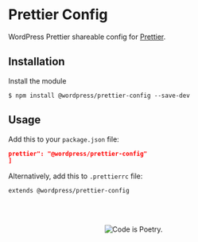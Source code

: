 # Prettier Config

WordPress Prettier shareable config for [Prettier](https://prettier.io).

## Installation

Install the module

```shell
$ npm install @wordpress/prettier-config --save-dev
```

## Usage

Add this to your `package.json` file:

```json
prettier": "@wordpress/prettier-config"
]
```

Alternatively, add this to `.prettierrc` file:

```
extends @wordpress/prettier-config
```

<br/><br/><p align="center"><img src="https://s.w.org/style/images/codeispoetry.png?1" alt="Code is Poetry." /></p>
